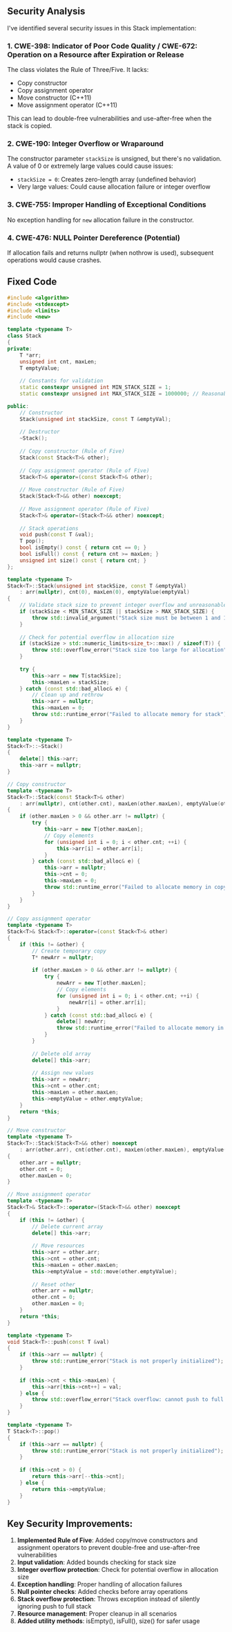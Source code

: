 ## Security Analysis

I've identified several security issues in this Stack implementation:

### 1. **CWE-398: Indicator of Poor Code Quality** / **CWE-672: Operation on a Resource after Expiration or Release**
The class violates the Rule of Three/Five. It lacks:
- Copy constructor
- Copy assignment operator
- Move constructor (C++11)
- Move assignment operator (C++11)

This can lead to double-free vulnerabilities and use-after-free when the stack is copied.

### 2. **CWE-190: Integer Overflow or Wraparound**
The constructor parameter `stackSize` is unsigned, but there's no validation. A value of 0 or extremely large values could cause issues:
- `stackSize = 0`: Creates zero-length array (undefined behavior)
- Very large values: Could cause allocation failure or integer overflow

### 3. **CWE-755: Improper Handling of Exceptional Conditions**
No exception handling for `new` allocation failure in the constructor.

### 4. **CWE-476: NULL Pointer Dereference** (Potential)
If allocation fails and returns nullptr (when nothrow is used), subsequent operations would cause crashes.

## Fixed Code

```cpp
#include <algorithm>
#include <stdexcept>
#include <limits>
#include <new>

template <typename T>
class Stack
{
private:
    T *arr;
    unsigned int cnt, maxLen;
    T emptyValue;
    
    // Constants for validation
    static constexpr unsigned int MIN_STACK_SIZE = 1;
    static constexpr unsigned int MAX_STACK_SIZE = 1000000; // Reasonable upper limit

public:
    // Constructor
    Stack(unsigned int stackSize, const T &emptyVal);
    
    // Destructor
    ~Stack();
    
    // Copy constructor (Rule of Five)
    Stack(const Stack<T>& other);
    
    // Copy assignment operator (Rule of Five)
    Stack<T>& operator=(const Stack<T>& other);
    
    // Move constructor (Rule of Five)
    Stack(Stack<T>&& other) noexcept;
    
    // Move assignment operator (Rule of Five)
    Stack<T>& operator=(Stack<T>&& other) noexcept;
    
    // Stack operations
    void push(const T &val);
    T pop();
    bool isEmpty() const { return cnt == 0; }
    bool isFull() const { return cnt >= maxLen; }
    unsigned int size() const { return cnt; }
};

template <typename T>
Stack<T>::Stack(unsigned int stackSize, const T &emptyVal)
    : arr(nullptr), cnt(0), maxLen(0), emptyValue(emptyVal)
{
    // Validate stack size to prevent integer overflow and unreasonable allocations
    if (stackSize < MIN_STACK_SIZE || stackSize > MAX_STACK_SIZE) {
        throw std::invalid_argument("Stack size must be between 1 and 1000000");
    }
    
    // Check for potential overflow in allocation size
    if (stackSize > std::numeric_limits<size_t>::max() / sizeof(T)) {
        throw std::overflow_error("Stack size too large for allocation");
    }
    
    try {
        this->arr = new T[stackSize];
        this->maxLen = stackSize;
    } catch (const std::bad_alloc& e) {
        // Clean up and rethrow
        this->arr = nullptr;
        this->maxLen = 0;
        throw std::runtime_error("Failed to allocate memory for stack");
    }
}

template <typename T>
Stack<T>::~Stack()
{
    delete[] this->arr;
    this->arr = nullptr;
}

// Copy constructor
template <typename T>
Stack<T>::Stack(const Stack<T>& other)
    : arr(nullptr), cnt(other.cnt), maxLen(other.maxLen), emptyValue(other.emptyValue)
{
    if (other.maxLen > 0 && other.arr != nullptr) {
        try {
            this->arr = new T[other.maxLen];
            // Copy elements
            for (unsigned int i = 0; i < other.cnt; ++i) {
                this->arr[i] = other.arr[i];
            }
        } catch (const std::bad_alloc& e) {
            this->arr = nullptr;
            this->cnt = 0;
            this->maxLen = 0;
            throw std::runtime_error("Failed to allocate memory in copy constructor");
        }
    }
}

// Copy assignment operator
template <typename T>
Stack<T>& Stack<T>::operator=(const Stack<T>& other)
{
    if (this != &other) {
        // Create temporary copy
        T* newArr = nullptr;
        
        if (other.maxLen > 0 && other.arr != nullptr) {
            try {
                newArr = new T[other.maxLen];
                // Copy elements
                for (unsigned int i = 0; i < other.cnt; ++i) {
                    newArr[i] = other.arr[i];
                }
            } catch (const std::bad_alloc& e) {
                delete[] newArr;
                throw std::runtime_error("Failed to allocate memory in copy assignment");
            }
        }
        
        // Delete old array
        delete[] this->arr;
        
        // Assign new values
        this->arr = newArr;
        this->cnt = other.cnt;
        this->maxLen = other.maxLen;
        this->emptyValue = other.emptyValue;
    }
    return *this;
}

// Move constructor
template <typename T>
Stack<T>::Stack(Stack<T>&& other) noexcept
    : arr(other.arr), cnt(other.cnt), maxLen(other.maxLen), emptyValue(std::move(other.emptyValue))
{
    other.arr = nullptr;
    other.cnt = 0;
    other.maxLen = 0;
}

// Move assignment operator
template <typename T>
Stack<T>& Stack<T>::operator=(Stack<T>&& other) noexcept
{
    if (this != &other) {
        // Delete current array
        delete[] this->arr;
        
        // Move resources
        this->arr = other.arr;
        this->cnt = other.cnt;
        this->maxLen = other.maxLen;
        this->emptyValue = std::move(other.emptyValue);
        
        // Reset other
        other.arr = nullptr;
        other.cnt = 0;
        other.maxLen = 0;
    }
    return *this;
}

template <typename T>
void Stack<T>::push(const T &val)
{
    if (this->arr == nullptr) {
        throw std::runtime_error("Stack is not properly initialized");
    }
    
    if (this->cnt < this->maxLen) {
        this->arr[this->cnt++] = val;
    } else {
        throw std::overflow_error("Stack overflow: cannot push to full stack");
    }
}

template <typename T>
T Stack<T>::pop()
{
    if (this->arr == nullptr) {
        throw std::runtime_error("Stack is not properly initialized");
    }
    
    if (this->cnt > 0) {
        return this->arr[--this->cnt];
    } else {
        return this->emptyValue;
    }
}
```

## Key Security Improvements:

1. **Implemented Rule of Five**: Added copy/move constructors and assignment operators to prevent double-free and use-after-free vulnerabilities
2. **Input validation**: Added bounds checking for stack size
3. **Integer overflow protection**: Check for potential overflow in allocation size
4. **Exception handling**: Proper handling of allocation failures
5. **Null pointer checks**: Added checks before array operations
6. **Stack overflow protection**: Throws exception instead of silently ignoring push to full stack
7. **Resource management**: Proper cleanup in all scenarios
8. **Added utility methods**: isEmpty(), isFull(), size() for safer usage